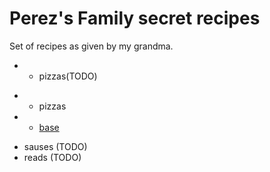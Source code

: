 # Perez's Family secret recipes

Set of recipes as given by my grandma.

- * pizzas(TODO)
+ * pizzas
+   - [base](pisa.md)
- sauses (TODO)
- reads (TODO)
